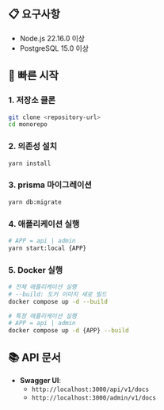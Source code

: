 ## 📋 요구사항

- Node.js 22.16.0 이상
- PostgreSQL 15.0 이상

## 🚀 빠른 시작

### 1. 저장소 클론

```bash
git clone <repository-url>
cd monorepo
```

### 2. 의존성 설치

```bash
yarn install
```

### 3. prisma 마이그레이션

```bash
yarn db:migrate
```

### 4. 애플리케이션 실행

```bash
# APP = api | admin
yarn start:local {APP}
```

### 5. Docker 실행

```bash
# 전체 애플리케이션 실행
# --build: 도커 이미지 새로 빌드
docker compose up -d --build

# 특정 애플리케이션 실행
# APP = api | admin
docker compose up -d {APP} --build
```

## 📚 API 문서

- **Swagger UI**:
    - `http://localhost:3000/api/v1/docs`
    - `http://localhost:3000/admin/v1/docs`
